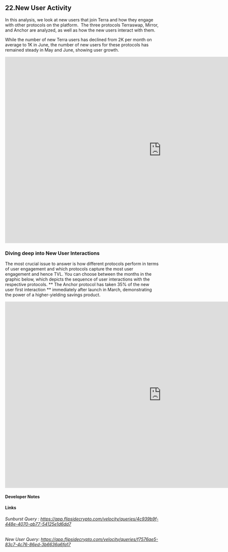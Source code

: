 
## 22.New User Activity

In this analysis, we look at new users that join Terra and how they engage with other protocols on the platform.  The three protocols Terraswap, Mirror, and Anchor are analyzed, as well as how the new users interact with them.  

While the number of new Terra users has declined from 2K per month on average to 1K in June, the number of new users for these protocols has remained steady in May and June, showing user growth.  


<iframe width="1024" height="612" src="https://app.powerbi.com/view?r=eyJrIjoiYWRkNjMzZjktMjVlOC00YWJmLThhMzMtNTM1ZjRjMjcxMGVjIiwidCI6ImIyNzI1YWM4LTMyY2MtNDhjZS1iYTdmLTc4MmFlYjQxNTUwYSJ9" frameborder="0" allowFullScreen="true"></iframe>
  
  

###  Diving deep into New User Interactions

The most crucial issue to answer is how different protocols perform in terms of user engagement and which protocols capture the most user engagement and hence TVL. You can choose between the months in the graphic below, which depicts the sequence of user interactions with the respective protocols. ** The Anchor protocol has taken 35% of the new user first interaction ** immediately after launch in March, demonstrating the power of a higher-yielding savings product.


<iframe width="1024" height="612" src="https://app.powerbi.com/view?r=eyJrIjoiYzM1ZjJiNzgtZTAwOS00NDc3LWExYWEtMzAzM2NkMWU5ZjBlIiwidCI6ImIyNzI1YWM4LTMyY2MtNDhjZS1iYTdmLTc4MmFlYjQxNTUwYSJ9" frameborder="0" allowFullScreen="true"></iframe>


#### Developer Notes 

#### Links
###### Sunburst Query : <https://app.flipsidecrypto.com/velocity/queries/4c939b9f-448e-4070-ab77-54125e1d6dd7>
###### New User Query: <https://app.flipsidecrypto.com/velocity/queries/f7576ae5-83c7-4c76-86ed-3b6636a6fa17>
